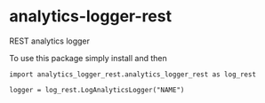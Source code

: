 # analytics-logger-rest
REST analytics logger

To use this package simply install and then

`import analytics_logger_rest.analytics_logger_rest as log_rest`

`logger = log_rest.LogAnalyticsLogger("NAME")`
